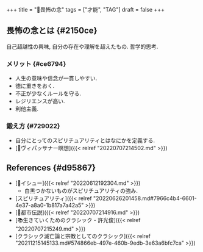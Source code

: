 +++
title = "🔖畏怖の念"
tags = ["才能", "TAG"]
draft = false
+++

## 畏怖の念とは {#2150ce}

自己超越性の興味, 自分の存在や理解を超えたもの. 哲学的思考.


### メリット {#ce6794}

-   人生の意味や信念が一貫しやすい.
-   徳に重きをおく.
-   不正が少なくルールを守る.
-   レジリエンスが高い.
-   利他主義.


### 鍛え方 {#729022}

-   自分にとってのスピリチュアリティとはなにかを定義する.
-   [📝ヴィパッサナー瞑想]({{< relref "20220707214502.md" >}})


## References {#d95867}

-   [📝イシュー]({{< relref "20220612192304.md" >}})
    -   白黒つかないものがスピリチュアリティの強み.
-   [スピリチュアリティ]({{< relref "20220626201458.md#7966c4b4-6601-4e37-a8a0-1b817a7a42a5" >}})
-   [📝都市伝説]({{< relref "20220707214916.md" >}})
-   [📚生きていくためのクラシック - 許光俊]({{< relref "20220707215249.md" >}})
-   [クラシック滅亡論と宗教としてのクラシック]({{< relref "20211215145133.md#574866eb-497e-460b-9edb-3e63a6bfc7ca" >}})
